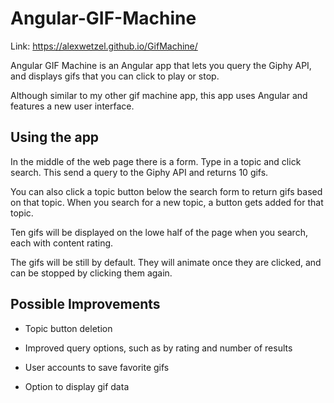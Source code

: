 # Angular-GIF-Machine

Link: https://alexwetzel.github.io/GifMachine/

Angular GIF Machine is an Angular app that lets you query the Giphy API, and displays gifs that you can click to play or stop.

Although similar to my other gif machine app, this app uses Angular and features a new user interface.

## Using the app

In the middle of the web page there is a form. Type in a topic and click search. This send a query to the Giphy API and returns 10 gifs.

You can also click a topic button below the search form to return gifs based on that topic. When you search for a new topic, a button gets added for that topic.

Ten gifs will be displayed on the lowe half of the page when you search, each with content rating.

The gifs will be still by default. They will animate once they are clicked, and can be stopped by clicking them again.

## Possible Improvements

- Topic button deletion

- Improved query options, such as by rating and number of results

- User accounts to save favorite gifs

- Option to display gif data

